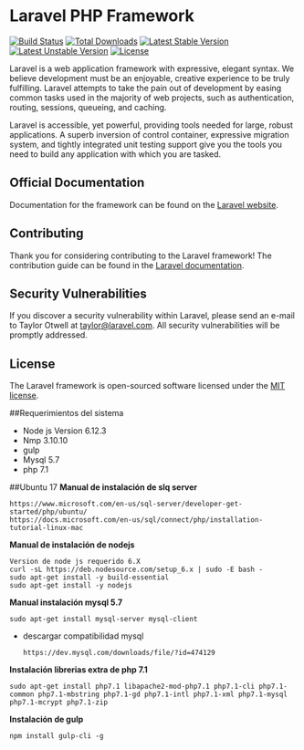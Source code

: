 # Laravel PHP Framework

[![Build Status](https://travis-ci.org/laravel/framework.svg)](https://travis-ci.org/laravel/framework)
[![Total Downloads](https://poser.pugx.org/laravel/framework/d/total.svg)](https://packagist.org/packages/laravel/framework)
[![Latest Stable Version](https://poser.pugx.org/laravel/framework/v/stable.svg)](https://packagist.org/packages/laravel/framework)
[![Latest Unstable Version](https://poser.pugx.org/laravel/framework/v/unstable.svg)](https://packagist.org/packages/laravel/framework)
[![License](https://poser.pugx.org/laravel/framework/license.svg)](https://packagist.org/packages/laravel/framework)

Laravel is a web application framework with expressive, elegant syntax. We believe development must be an enjoyable, creative experience to be truly fulfilling. Laravel attempts to take the pain out of development by easing common tasks used in the majority of web projects, such as authentication, routing, sessions, queueing, and caching.

Laravel is accessible, yet powerful, providing tools needed for large, robust applications. A superb inversion of control container, expressive migration system, and tightly integrated unit testing support give you the tools you need to build any application with which you are tasked.

## Official Documentation

Documentation for the framework can be found on the [Laravel website](http://laravel.com/docs).

## Contributing

Thank you for considering contributing to the Laravel framework! The contribution guide can be found in the [Laravel documentation](http://laravel.com/docs/contributions).

## Security Vulnerabilities

If you discover a security vulnerability within Laravel, please send an e-mail to Taylor Otwell at taylor@laravel.com. All security vulnerabilities will be promptly addressed.

## License

The Laravel framework is open-sourced software licensed under the [MIT license](http://opensource.org/licenses/MIT).

##Requerimientos  del sistema
- Node js Version 6.12.3
- Nmp 3.10.10
- gulp
- Mysql 5.7
- php 7.1

##Ubuntu 17
**Manual de instalación de slq server**

    https://www.microsoft.com/en-us/sql-server/developer-get-started/php/ubuntu/
    https://docs.microsoft.com/en-us/sql/connect/php/installation-tutorial-linux-mac

**Manual de instalación de nodejs**

    Version de node js requerido 6.X
    curl -sL https://deb.nodesource.com/setup_6.x | sudo -E bash -
    sudo apt-get install -y build-essential
    sudo apt-get install -y nodejs
    
**Manual instalación mysql 5.7**

    sudo apt-get install mysql-server mysql-client

- descargar compatibilidad mysql
    
    `https://dev.mysql.com/downloads/file/?id=474129`

     
**Instalación librerias extra de php 7.1**
    
    sudo apt-get install php7.1 libapache2-mod-php7.1 php7.1-cli php7.1-common php7.1-mbstring php7.1-gd php7.1-intl php7.1-xml php7.1-mysql php7.1-mcrypt php7.1-zip
   
**Instalación de gulp**
    
    npm install gulp-cli -g